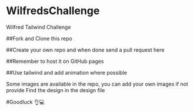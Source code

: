 # WilfredsChallenge
Wilfred Tailwind Challenge

##Fork and Clone this repo

##Create your own repo and when done send a pull request here

##Remember to host it on GitHub pages

##Use tailwind and add animation where possible

Some images are available in the repo, you can add your own images if not provide
Find the design in the design file

#Goodluck 👌💻
